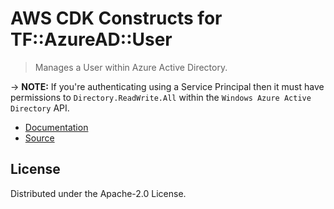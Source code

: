 # AWS CDK Constructs for TF::AzureAD::User

> Manages a User within Azure Active Directory.

-> **NOTE:** If you're authenticating using a Service Principal then it must have permissions to `Directory.ReadWrite.All` within the `Windows Azure Active Directory` API.

* [Documentation](https://github.com/iann0036/cfn-tf-custom-types/blob/docs/resources/azuread/TF-AzureAD-User/docs/README.md)
* [Source](https://github.com/iann0036/cfn-tf-custom-types.git)

## License

Distributed under the Apache-2.0 License.
